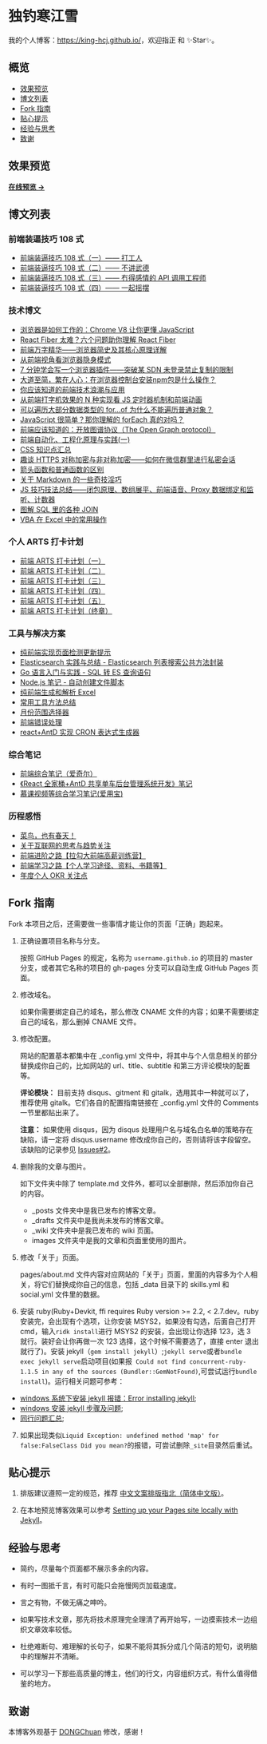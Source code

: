 # 独钓寒江雪

我的个人博客：<https://king-hcj.github.io/>，欢迎指正 和 ✨Star✨。

## 概览

<!-- vim-markdown-toc GFM -->

- [效果预览](#效果预览)
- [博文列表](#博文列表)
- [Fork 指南](#fork-指南)
- [贴心提示](#贴心提示)
- [经验与思考](#经验与思考)
- [致谢](#致谢)

<!-- vim-markdown-toc -->

## 效果预览

**[在线预览 &rarr;](https://king-hcj.github.io/)**

## 博文列表

### 前端装逼技巧 108 式

- [前端装逼技巧 108 式（一）—— 打工人](https://segmentfault.com/a/1190000038251777)
- [前端装逼技巧 108 式（二）—— 不讲武德](https://segmentfault.com/a/1190000038393789)
- [前端装逼技巧 108 式（三）—— 冇得感情的 API 调用工程师](https://king-hcj.github.io/2020/12/21/JavaScript-108-tips3/)
- [前端装逼技巧 108 式（四）—— 一起摇摆](https://king-hcj.github.io/2021/08/01/JavaScript-108-tips4/)

### 技术博文

- [浏览器是如何工作的：Chrome V8 让你更懂 JavaScript](https://king-hcj.github.io/2020/10/05/google-v8/)
- [React Fiber 太难？六个问题助你理解 React Fiber](https://king-hcj.github.io/2021/03/21/6-questions-of-react-fiber/)
- [前端万字精华——浏览器简史及其核心原理详解](https://king-hcj.github.io/2021/07/11/web-browser/)
- [从前端视角看浏览器隐身模式](https://king-hcj.github.io/2021/08/08/Incognito-Mode/)
- [7 分钟学会写一个浏览器插件——突破某 SDN 未登录禁止复制的限制](https://king-hcj.github.io/2021/10/17/browser-extension/)
- [大道至简，繁在人心：在浏览器控制台安装npm包是什么操作？](https://king-hcj.github.io/2021/10/27/console-npm-install/)
- [你应该知道的前端技术浪潮与应用](https://king-hcj.github.io/2021/04/28/front-end-technology-and-application/)
- [从前端打字机效果的 N 种实现看 JS 定时器机制和前端动画](https://king-hcj.github.io/2021/01/10/js-typed/)
- [可以遍历大部分数据类型的 for…of 为什么不能遍历普通对象？](https://king-hcj.github.io/2020/12/05/for-of/)
- [JavaScript 很简单？那你理解的 forEach 真的对吗？](https://king-hcj.github.io/2020/10/03/you-dont-know-foreach/)
- [前端应该知道的：开放图谱协议（The Open Graph protocol）](https://king-hcj.github.io/2021/10/25/The-Open-Graph-protocol/)
- [前端自动化、工程化原理与实践(一)](https://king-hcj.github.io/2020/02/23/front-end-engineering/)
- [CSS 知识点汇总](https://king-hcj.github.io/2020/02/16/css-skills/)
- [趣谈 HTTPS 对称加密与非对称加密——如何在微信群里进行私密会话](https://king-hcj.github.io/2020/01/11/symmetric-asymmetric/)
- [箭头函数和普通函数的区别](https://king-hcj.github.io/2019/12/21/func-and-arrow-func/)
- [关于 Markdown 的一些奇技淫巧](https://king-hcj.github.io/2019/09/01/markdown-odd-skills/)
- [JS 技巧技法总结——闭包原理、数组展平、前端语音、Proxy 数据绑定和监听、计数器](https://king-hcj.github.io/2019/08/08/js-skills/)
- [图解 SQL 里的各种 JOIN](https://king-hcj.github.io/2017/09/11/joins-in-sql/)
- [VBA 在 Excel 中的常用操作](https://king-hcj.github.io/2017/08/22/vba-knowledge/)

### 个人 ARTS 打卡计划

- [前端 ARTS 打卡计划（一）](https://king-hcj.github.io/2020/04/11/arts1/)
- [前端 ARTS 打卡计划（二）](https://king-hcj.github.io/2020/06/16/arts2/)
- [前端 ARTS 打卡计划（三）](https://king-hcj.github.io/2020/08/24/arts3/)
- [前端 ARTS 打卡计划（四）](https://king-hcj.github.io/2020/11/02/arts4/)
- [前端 ARTS 打卡计划（五）](https://king-hcj.github.io/2021/01/11/arts5/)
- [前端 ARTS 打卡计划（终章）](https://king-hcj.github.io/2021/03/22/arts6/)

### 工具与解决方案

- [纯前端实现页面检测更新提示](https://king-hcj.github.io/2020/12/11/upload-page/)
- [Elasticsearch 实践与总结 - Elasticsearch 列表搜索公共方法封装](https://king-hcj.github.io/2020/11/12/elasticsearch/)
- [Go 语言入门与实践 - SQL 转 ES 查询语句](https://king-hcj.github.io/2020/11/05/go-first/)
- [Node.js 笔记 - 自动创建文件脚本](https://king-hcj.github.io/2020/06/14/nodejs/)
- [纯前端生成和解析 Excel](https://king-hcj.github.io/2020/05/19/export-excel/)
- [常用工具方法总结](https://king-hcj.github.io/2020/05/15/utils/)
- [月份范围选择器](https://king-hcj.github.io/2020/05/12/monthRangePicker/)
- [前端错误处理](https://king-hcj.github.io/2020/01/14/error-handling/)
- [react+AntD 实现 CRON 表达式生成器](https://king-hcj.github.io/2020/01/10/cron/)

### 综合笔记

- [前端综合笔记（爱奇尔）](https://king-hcj.github.io/2019/12/22/angle-aiqier/)
- [《React 全家桶+AntD 共享单车后台管理系统开发》笔记](https://king-hcj.github.io/2019/05/23/AntD/)
- [慕课视频等综合学习笔记(爱用宝)](https://king-hcj.github.io/2018/12/12/aiyongbao-study/)

### 历程感悟

- [菜鸟，也有春天！](https://king-hcj.github.io/2019/12/25/annual-personal-ummary/)
- [关于互联网的思考与趋势关注](https://king-hcj.github.io/2020/01/13/thinking-about-the-future-network/)
- [前端进阶之路【拉勾大前端高薪训练营】](https://king-hcj.github.io/2020/05/25/front-end-engineer-promotion/)
- [前端学习之路【个人学习途径、资料、书籍等】](https://king-hcj.github.io/2019/12/22/front-end-engineer/)
- [年度个人 OKR 关注点](https://king-hcj.github.io/2019/12/23/okr/)

## Fork 指南

Fork 本项目之后，还需要做一些事情才能让你的页面「正确」跑起来。

1. 正确设置项目名称与分支。

   按照 GitHub Pages 的规定，名称为 `username.github.io` 的项目的 master 分支，或者其它名称的项目的 gh-pages 分支可以自动生成 GitHub Pages 页面。

2. 修改域名。

   如果你需要绑定自己的域名，那么修改 CNAME 文件的内容；如果不需要绑定自己的域名，那么删掉 CNAME 文件。

3. 修改配置。

   网站的配置基本都集中在 \_config.yml 文件中，将其中与个人信息相关的部分替换成你自己的，比如网站的 url、title、subtitle 和第三方评论模块的配置等。

   **评论模块：** 目前支持 disqus、gitment 和 gitalk，选用其中一种就可以了，推荐使用 gitalk。它们各自的配置指南链接在 \_config.yml 文件的 Comments 一节里都贴出来了。

   **注意：** 如果使用 disqus，因为 disqus 处理用户名与域名白名单的策略存在缺陷，请一定将 disqus.username 修改成你自己的，否则请将该字段留空。该缺陷的记录参见 [Issues#2][3]。

4. 删除我的文章与图片。

   如下文件夹中除了 template.md 文件外，都可以全部删除，然后添加你自己的内容。

   - \_posts 文件夹中是我已发布的博客文章。
   - \_drafts 文件夹中是我尚未发布的博客文章。
   - \_wiki 文件夹中是我已发布的 wiki 页面。
   - images 文件夹中是我的文章和页面里使用的图片。

5. 修改「关于」页面。

   pages/about.md 文件内容对应网站的「关于」页面，里面的内容多为个人相关，将它们替换成你自己的信息，包括 \_data 目录下的 skills.yml 和 social.yml 文件里的数据。

6. 安装 ruby(Ruby+Devkit, ffi requires Ruby version >= 2.2, < 2.7.dev。ruby 安装完，会出现有个选项，让你安装 MSYS2，如果没有勾选，后面自己打开 cmd，输入`ridk install`进行 MSYS2 的安装，会出现让你选择 123，选 3 就行。装好会让你再做一次 123 选择，这个时候不需要选了，直接 enter 退出就行了)。安装 jekyll（`gem install jekyll`）;`jekyll serve`或者`bundle exec jekyll serve`启动项目(如果报` Could not find concurrent-ruby-1.1.5 in any of the sources (Bundler::GemNotFound)`,可尝试运行`bundle install`)。运行相关问题可参考：

- [windows 系统下安装 jekyll 报错：Error installing jekyll](https://segmentfault.com/q/1010000013418668);
- [windows 安装 jekyll 步骤及问题](https://blog.csdn.net/mouday/article/details/79300135);
- [同行问题汇总](https://github.com/zhang0peter/zhang0peter.github.io);

7. 如果出现类似`Liquid Exception: undefined method 'map' for false:FalseClass Did you mean?`的报错，可尝试删除`_site`目录然后重试。

## 贴心提示

1. 排版建议遵照一定的规范，推荐 [中文文案排版指北（简体中文版）][1]。

2. 在本地预览博客效果可以参考 [Setting up your Pages site locally with Jekyll][2]。

## 经验与思考

- 简约，尽量每个页面都不展示多余的内容。

- 有时一图抵千言，有时可能只会拖慢网页加载速度。

- 言之有物，不做无痛之呻吟。

- 如果写技术文章，那先将技术原理完全理清了再开始写，一边摸索技术一边组织文章效率较低。

- 杜绝难断句、难理解的长句子，如果不能将其拆分成几个简洁的短句，说明脑中的理解并不清晰。

- 可以学习一下那些高质量的博主，他们的行文，内容组织方式，有什么值得借鉴的地方。

## 致谢

本博客外观基于 [DONGChuan](https://dongchuan.github.io) 修改，感谢！

[1]: https://github.com/mzlogin/chinese-copywriting-guidelines
[2]: https://help.github.com/articles/setting-up-your-pages-site-locally-with-jekyll/
[3]: https://github.com/mzlogin/mzlogin.github.io/issues/2
